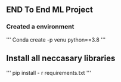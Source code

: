 ## END To End ML Project

### Created a environment

'''
Conda create -p venu python==3.8
'''

## Install all neccasary libraries
''' 
pip install - r requirements.txt
'''